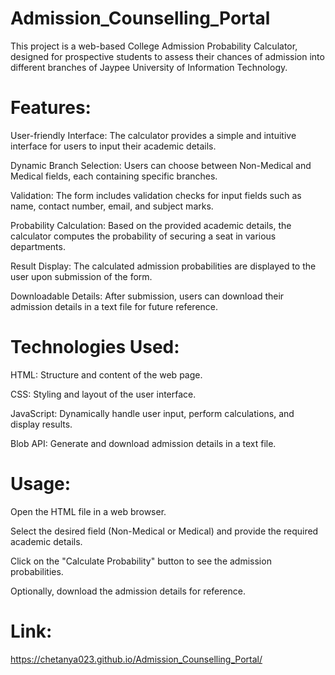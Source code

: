 # Admission_Counselling_Portal
This project is a web-based College Admission Probability Calculator, designed for prospective students to assess their chances of admission into different branches of Jaypee University of Information Technology.
# Features:
User-friendly Interface: The calculator provides a simple and intuitive interface for users to input their academic details.

Dynamic Branch Selection: Users can choose between Non-Medical and Medical fields, each containing specific branches.

Validation: The form includes validation checks for input fields such as name, contact number, email, and subject marks.

Probability Calculation: Based on the provided academic details, the calculator computes the probability of securing a seat in various departments.

Result Display: The calculated admission probabilities are displayed to the user upon submission of the form.

Downloadable Details: After submission, users can download their admission details in a text file for future reference.

# Technologies Used:
HTML: Structure and content of the web page.

CSS: Styling and layout of the user interface.

JavaScript: Dynamically handle user input, perform calculations, and display results.

Blob API: Generate and download admission details in a text file.

# Usage:
Open the HTML file in a web browser.

Select the desired field (Non-Medical or Medical) and provide the required academic details.

Click on the "Calculate Probability" button to see the admission probabilities.

Optionally, download the admission details for reference.

# Link:
https://chetanya023.github.io/Admission_Counselling_Portal/
